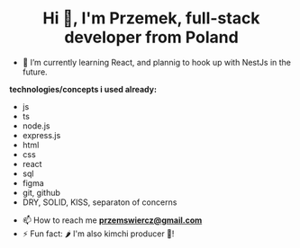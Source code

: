 <h1 align="center">Hi 👋, I'm Przemek, full-stack developer from Poland</h1>

- 🌱 I’m currently learning React, and plannig to hook up with NestJs in the future.

**technologies/concepts i used already:**
* js
* ts
* node.js
* express.js
* html
* css
* react
* sql
* figma
* git, github
* DRY, SOLID, KISS, separaton of concerns


- 📫 How to reach me **przemswiercz@gmail.com**
- ⚡ Fun fact: 🌶️ I'm also kimchi producer 🍜! 
